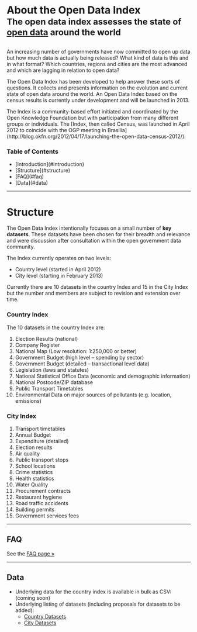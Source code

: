 <div class="page-header">
  <h1 style="margin-bottom: 0;">
    About the Open Data Index
    <br />
    <small>
      The open data index assesses the state of <a href="http://okfn.org/opendata/">open data</a> around the world
    </small>
  </h1>
</div>

<div class="row" style="margin-top: 30px;">
<div class="span8">
<p>An increasing number of governments have now committed to open up data but how much data is actually being released? What kind of data is this and in what format? Which countries, regions and cities are the most advanced and which are lagging in relation to open data?</p>

<p>The Open Data Index has been developed to help answer these sorts of questions. It collects and presents information on the evolution and current state of open data around the world. An Open Data Index based on the census results is currently under development and will be launched in 2013.</p>

<p>The Index is a community-based effort initiated and coordinated by the Open Knowledge Foundation but with participation from many different groups or individuals. The [Index, then called Census, was launched in April 2012 to coincide with the OGP meeting in Brasilia](http://blog.okfn.org/2012/04/17/launching-the-open-data-census-2012/).</p>
</div>
<div class="span4">
  <div class="toc well">
    <h3>Table of Contents</h3>
    <ul>
      <li>[Introduction](#introduction)</li>
      <li>[Structure](#structure)</li>
      <li>[FAQ](#faq)</li>
      <li>[Data](#data)</li>
    </ul>
  </div>
</div>
</div>

------

<h1 id="structure">Structure</h1>

The Open Data Index intentionally focuses on a small number of **key datasets**. These datasets have been chosen for their breadth and relevance and were discussion after consultation within the open government data community.

The Index currently operates on two levels:

* Country level (started in April 2012)
* City level (starting in February 2013)

Currently there are 10 datasets in the country Index and 15 in the City Index but the number and members are subject to revision and extension over time.

<a name="country" id="country"> </a>

### Country Index

The 10 datasets in the country Index are:

1. Election Results (national)
2. Company Register
3. National Map (Low resolution: 1:250,000 or better)
4. Government Budget (high level – spending by sector)
5. Government Budget (detailed – transactional level data)
6. Legislation (laws and statutes)
7. National Statistical Office Data (economic and demographic information)
8. National Postcode/ZIP database
9. Public Transport Timetables
10. Environmental Data on major sources of pollutants (e.g. location, emissions)

### City Index

1. Transport timetables
2. Annual Budget
3. Expenditure (detailed)
4. Election results
5. Air quality
6. Public transport stops
7. School locations
8. Crime statistics
9. Health statistics
10. Water Quality
11. Procurement contracts
12. Restaurant hygiene
13. Road traffic accidents
14. Building permits
15. Government services fees

------

<h2 id="faq">FAQ</h2>

See the [FAQ page &raquo;](/faq)

------

## Data

* Underlying data for the country index is available in bulk as CSV: (coming soon)
* Underlying listing of datasets (including proposals for datasets to be added):
  * [Country Datasets](https://docs.google.com/a/okfn.org/spreadsheet/ccc?key=0Aon3JiuouxLUdEVHQ0c4RGlRWm9Gak54NGV0UlpfOGc#gid=0)
  * [City Datasets](https://docs.google.com/a/okfn.org/spreadsheet/ccc?key=0Aon3JiuouxLUdEVHQ0c4RGlRWm9Gak54NGV0UlpfOGc#gid=0)

